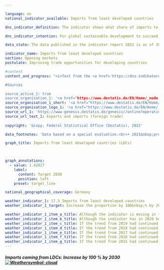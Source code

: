 ```yaml
---

language: en    
national_indicator_available: Imports from least developed countries    

dns_indicator_definition: The indicator shows what share of imports to Germany come from the least developed countries (LDCs), measured in <abbr title='Euro'>EUR</abbr>.    

dns_indicator_intention: For global sustainable development to succeed, it is important to improve the trading opportunities available to developing and emerging countries. They need an open and fair trading system that will allow them to offer raw materials as well as processed products on the world market. The German Government has therefore set itself the target of doubling the proportion of its imports that come from LDCs between 2014&nbsp;and 2030.    

data_state: The data published in the indicator report 2022 is as of 30.11.2022. The data shown on this platform is updated regularly, so that more current data may be available online than published in the <a href="https://dns-indikatoren.de/assets/publications/reports/en/2022.pdf">indicator report 2022</a>.    

indicator_name: Imports from least developed countries    
section: Opening markets    
postulate: Improving trade opportunities for developing countries    

#content     
content_and_progress: "<i>Text from the <a href='https://dns-indikatoren.de/assets/publications/reports/en/2022.pdf'>Indicator Report 2022&nbsp;</a></i><br><br>Information about imports to Germany is compiled from the foreign-trade statistics of the Federal Statistical Office. The type of the goods imported is recorded in detail in addition to their country of origin, value and weight. The service sector is not included in the foreign-trade statistics.<br><br>The various countries’ classification as LDCs is taken from the list of <abbr title='Official development assistance'>ODA</abbr> recipients maintained by the OECD’s Development Assistance Committee (DAC). The indicator uses the list of LDCs valid according to the DAC for each particular reporting years. If the status of a country changes, this will have an impact on the indicator even if the value of imports from that country remains unchanged. However, changes in countries’ status have scarcely affected the development of the indicator in the period shown.<br><br>The issue of reimports means that the possibility of duplicate entries in the numerator and denominator of the indicator cannot be ruled out. The fact that the imports from LDCs are viewed in relation to all German imports must also be taken into account. The consequence is that the value of the indicator depends not only on the absolute quantity of imports from LDCs but also on the value of all imports.<br><br>Alongside Germany’s total imports from LDCs, the indicator also shows what share is made up of processed products. The intention here is to address the question, at least to some extent, as to whether Germany mainly uses LDCs as sources of basic materials for industrially produced goods or whether the LDCs themselves have a stake in the manufacturing process and the associated value creation. These include all goods not classified as raw materials in the classification according to product groups of the food and industrial economy (EGW). The term thus does not encompass products extracted from nature and not or hardly processed, such as petroleum, ores, timber in the rough or vegetable textile fibres. Conversely, cereals, vegetables, live animals, meat and milk are classified as processed products.<br><br>Imports from LDCs accounted for 0.94% of all imports to Germany in 2019&nbsp;and were valued at <abbr title='Euro'>EUR</abbr> 10.4&nbsp;billion. This equates to an increase of 116% compared with 2002, when that share was just 0.44%. However, the positive trend only goes back to 2008. The share of imports of processed products from LDCs rose even more sharply between 2002&nbsp;and 2019&nbsp;(+151%). It reached 0.89% of total imports to Germany in 2019&nbsp;– compared to 0.36% in 2002&nbsp;– which equates to a value of around <abbr title='Euro'>EUR</abbr> 9.9&nbsp;billion. That share has stagnated in the last three reporting years. Nonetheless, if the increase over the last five years continues, is it to be expected that the benchmark will be reached.<br><br>Closer analysis of the various countries of origin reveals that almost three quarters of Germany’s imports from LDCs in 2019&nbsp;came from Bangladesh (57%) or Cambodia (16%). If one looks not only at the LDCs but at all developing and emerging countries, their share of total imports to Germany in 2019&nbsp;was 21.8%, and processed products from those countries accounted for 20.11% (up from 13.67% and 12.17% respectively in 2002). Imports from LDCs, both in terms of all goods and in terms of processed goods, thus account for a rather small share of imports from developing and emerging countries. As is shown above, however, their share of Germany’s total imports has increased more dramatically over time. Not only among developing and emerging countries but also more generally, China plays the most major role. Of all German imports in 2019, 9.97% came from China alone, with processed goods making up 9.94%.    

#Sources    

source_active_1: true
source_organisation_1: '<a href="https://www.destatis.de/EN/Home/_node.html">Federal Statistical Office</a>'
source_organisation_1_short: '<a href="https://www.destatis.de/EN/Home/_node.html">Federal Statistical Office</a>'
source_organisation_logo_1: '<a href="https://www.destatis.de/EN/Home/_node.html"><img src="https://dnsUpgradeEnvironment.github.io/dns-indicators/en/public/OrgImgDe/destatis.png" alt="Federal Statistical Office" title=" Click here to visit the homepage of the organizationFederal Statistical Office" style="height:60px; width:148px; border: transparent"/></a>'
source_url_1: 'https://www-genesis.destatis.de/genesis//online?operation=table&code=51000-0001&bypass=true&levelindex=0&levelid=1660741526662&language=en'
source_url_text_1: Exports and imports (foreign trade)
    
copyright: '&copy; Federal Statistical Office (Destatis), 2022'    

data_footnotes: 'Data based on a special evaluation.<br>• 2021&nbsp;provisional data. <br>• LDCs: least developed countries.'    

graph_title: Imports from least developed countries (LDCs)    

    

graph_annotations:
  - value: 1.42827
    label:
      content: Target 2030
      position: left
    preset: target_line        

national_geographical_coverage: Germany    

weather_indicator_1: 17.3 Imports from least developed countries
weather_indicator_1_target: Increase the proportion by 100&nbsp;% by 2030, compared to 2014

weather_indicator_1_item_a_title: Although the indicator is moving in the desired direction toward the target, if the trend were to continue, the target would be missed in the target year by more than 20% of the difference between the target value and the current value.
weather_indicator_1_item_b_title: Although the indicator has in 2020 been moving in the desired direction toward the target, if the trend had to continued, the target would have been missed in the target year by more than 20% of the difference between the target value and the value at that time.
weather_indicator_1_item_c_title: If the trend from 2019 had continued, the target value would have been reached or missed by less than 5% of the difference between the target value and the value at that time.
weather_indicator_1_item_d_title: If the trend from 2018 had continued, the target value would have been reached or missed by less than 5% of the difference between the target value and the value at that time.
weather_indicator_1_item_e_title: If the trend from 2017 had continued, the target value would have been reached or missed by less than 5% of the difference between the target value and the value at that time.
weather_indicator_1_item_f_title: If the trend from 2016 had continued, the target value would have been reached or missed by less than 5% of the difference between the target value and the value at that time.
weather_indicator_1_item_g_title: If the trend from 2015 had continued, the target value would have been reached or missed by less than 5% of the difference between the target value and the value at that time.    
---
```



<div>
  <div class="my-header">
    <h5>Imports coming from LDCs: Increase by 100&nbsp;% by 2030
      <a href="https://dnsUpgradeEnvironment.github.io/dns-indicators/en/status"><img src="https://g205sdgs.github.io/sdg-indicators/public/Wettersymbole/Wolke.png" title="Although the indicator has in 2021 been moving in the desired direction toward the target, if the trend had to continued, the target would have been missed in the target year by more than 20% of the difference between the target value and the value at that time." alt="Weathersymbol: cloud"/>
      </a>
    </h5>
  </div>
  <div class="my-header-note">
  </div>
</div>